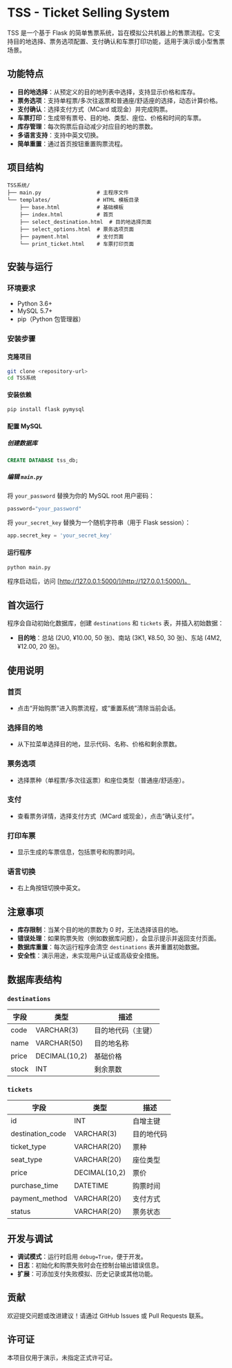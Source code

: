 # TSS - Ticket Selling System

TSS 是一个基于 Flask 的简单售票系统，旨在模拟公共机器上的售票流程。它支持目的地选择、票务选项配置、支付确认和车票打印功能，适用于演示或小型售票场景。

## 功能特点
- **目的地选择**：从预定义的目的地列表中选择，支持显示价格和库存。
- **票务选项**：支持单程票/多次往返票和普通座/舒适座的选择，动态计算价格。
- **支付确认**：选择支付方式（MCard 或现金）并完成购票。
- **车票打印**：生成带有票号、目的地、类型、座位、价格和时间的车票。
- **库存管理**：每次购票后自动减少对应目的地的票数。
- **多语言支持**：支持中英文切换。
- **简单重置**：通过首页按钮重置购票流程。

## 项目结构
```
TSS系统/
├── main.py                  # 主程序文件
└── templates/               # HTML 模板目录
    ├── base.html            # 基础模板
    ├── index.html           # 首页
    ├── select_destination.html  # 目的地选择页面
    ├── select_options.html  # 票务选项页面
    ├── payment.html         # 支付页面
    └── print_ticket.html    # 车票打印页面
```

## 安装与运行

### 环境要求
- Python 3.6+
- MySQL 5.7+
- pip（Python 包管理器）

### 安装步骤

#### 克隆项目
```bash
git clone <repository-url>
cd TSS系统
```

#### 安装依赖
```bash
pip install flask pymysql
```

#### 配置 MySQL
##### 创建数据库
```sql
CREATE DATABASE tss_db;
```
##### 编辑 `main.py`
将 `your_password` 替换为你的 MySQL root 用户密码：
```python
password="your_password"
```
将 `your_secret_key` 替换为一个随机字符串（用于 Flask session）：
```python
app.secret_key = 'your_secret_key'
```

#### 运行程序
```bash
python main.py
```
程序启动后，访问 [http://127.0.0.1:5000/](http://127.0.0.1:5000/)。

## 首次运行
程序会自动初始化数据库，创建 `destinations` 和 `tickets` 表，并插入初始数据：
- **目的地**：总站 (2U0, ¥10.00, 50 张)、南站 (3K1, ¥8.50, 30 张)、东站 (4M2, ¥12.00, 20 张)。

## 使用说明

### 首页
- 点击“开始购票”进入购票流程，或“重置系统”清除当前会话。

### 选择目的地
- 从下拉菜单选择目的地，显示代码、名称、价格和剩余票数。

### 票务选项
- 选择票种（单程票/多次往返票）和座位类型（普通座/舒适座）。

### 支付
- 查看票务详情，选择支付方式（MCard 或现金），点击“确认支付”。

### 打印车票
- 显示生成的车票信息，包括票号和购票时间。

### 语言切换
- 右上角按钮切换中英文。

## 注意事项
- **库存限制**：当某个目的地的票数为 0 时，无法选择该目的地。
- **错误处理**：如果购票失败（例如数据库问题），会显示提示并返回支付页面。
- **数据库重置**：每次运行程序会清空 `destinations` 表并重置初始数据。
- **安全性**：演示用途，未实现用户认证或高级安全措施。

## 数据库表结构

### `destinations`
| 字段 | 类型 | 描述 |
|------|------|------|
| code | VARCHAR(3) | 目的地代码（主键） |
| name | VARCHAR(50) | 目的地名称 |
| price | DECIMAL(10,2) | 基础价格 |
| stock | INT | 剩余票数 |

### `tickets`
| 字段 | 类型 | 描述 |
|------|------|------|
| id | INT | 自增主键 |
| destination_code | VARCHAR(3) | 目的地代码 |
| ticket_type | VARCHAR(20) | 票种 |
| seat_type | VARCHAR(20) | 座位类型 |
| price | DECIMAL(10,2) | 票价 |
| purchase_time | DATETIME | 购票时间 |
| payment_method | VARCHAR(20) | 支付方式 |
| status | VARCHAR(20) | 票务状态 |

## 开发与调试
- **调试模式**：运行时启用 `debug=True`，便于开发。
- **日志**：初始化和购票失败时会在控制台输出错误信息。
- **扩展**：可添加支付失败模拟、历史记录或其他功能。

## 贡献
欢迎提交问题或改进建议！请通过 GitHub Issues 或 Pull Requests 联系。

## 许可证
本项目仅用于演示，未指定正式许可证。
